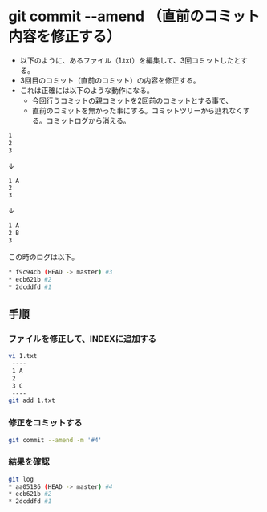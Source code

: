 ﻿# git commit --amend （直前のコミット内容を修正する）

- 以下のように、あるファイル（1.txt）を編集して、3回コミットしたとする。
- 3回目のコミット（直前のコミット）の内容を修正する。
- これは正確には以下のような動作になる。
  - 今回行うコミットの親コミットを2回前のコミットとする事で、
  - 直前のコミットを無かった事にする。コミットツリーから辿れなくする。コミットログから消える。

```bash
1
2
3
```

↓

```bash
1 A 
2
3
```

↓

```bash
1 A
2 B
3
```

この時のログは以下。

```bash
* f9c94cb (HEAD -> master) #3
* ecb621b #2
* 2dcddfd #1
```

## 手順

### ファイルを修正して、INDEXに追加する

```bash
vi 1.txt
 ----
 1 A
 2
 3 C
 ----
git add 1.txt
```

### 修正をコミットする

```bash
git commit --amend -m '#4'
```

### 結果を確認

```bash
git log 
* aa05186 (HEAD -> master) #4
* ecb621b #2
* 2dcddfd #1
```
